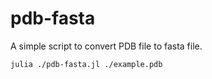 # pdb-fasta
A simple script to convert PDB file to fasta file.

~~~
julia ./pdb-fasta.jl ./example.pdb
~~~
